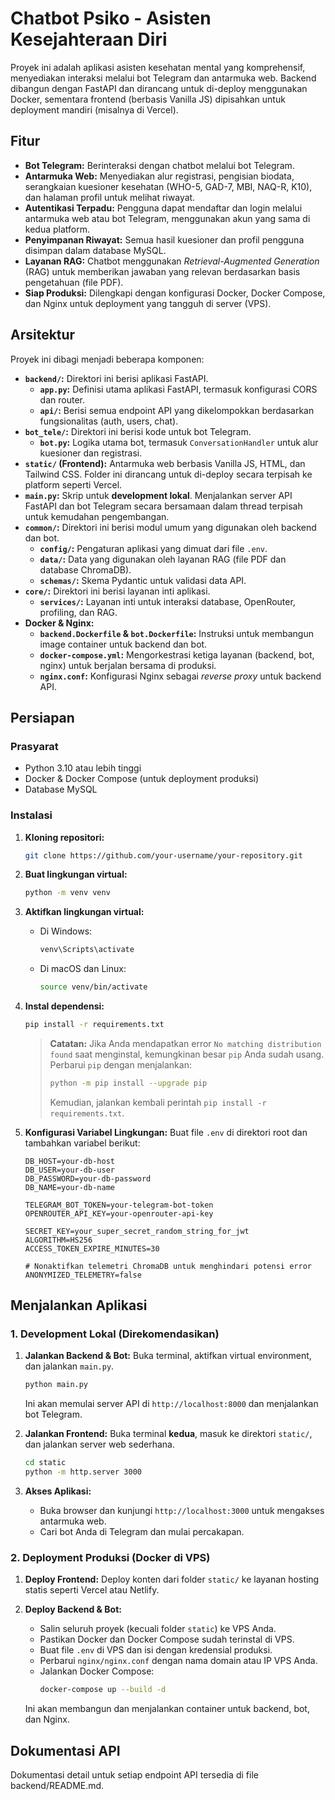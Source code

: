 # Chatbot Psiko - Asisten Kesejahteraan Diri

Proyek ini adalah aplikasi asisten kesehatan mental yang komprehensif, menyediakan interaksi melalui bot Telegram dan antarmuka web. Backend dibangun dengan FastAPI dan dirancang untuk di-deploy menggunakan Docker, sementara frontend (berbasis Vanilla JS) dipisahkan untuk deployment mandiri (misalnya di Vercel).

## Fitur

- **Bot Telegram:** Berinteraksi dengan chatbot melalui bot Telegram.
- **Antarmuka Web:** Menyediakan alur registrasi, pengisian biodata, serangkaian kuesioner kesehatan (WHO-5, GAD-7, MBI, NAQ-R, K10), dan halaman profil untuk melihat riwayat.
- **Autentikasi Terpadu:** Pengguna dapat mendaftar dan login melalui antarmuka web atau bot Telegram, menggunakan akun yang sama di kedua platform.
- **Penyimpanan Riwayat:** Semua hasil kuesioner dan profil pengguna disimpan dalam database MySQL.
- **Layanan RAG:** Chatbot menggunakan *Retrieval-Augmented Generation* (RAG) untuk memberikan jawaban yang relevan berdasarkan basis pengetahuan (file PDF).
- **Siap Produksi:** Dilengkapi dengan konfigurasi Docker, Docker Compose, dan Nginx untuk deployment yang tangguh di server (VPS).

## Arsitektur

Proyek ini dibagi menjadi beberapa komponen:

- **`backend/`:** Direktori ini berisi aplikasi FastAPI.
    - **`app.py`:** Definisi utama aplikasi FastAPI, termasuk konfigurasi CORS dan router.
    - **`api/`:** Berisi semua endpoint API yang dikelompokkan berdasarkan fungsionalitas (auth, users, chat).
- **`bot_tele/`:** Direktori ini berisi kode untuk bot Telegram.
    - **`bot.py`:** Logika utama bot, termasuk `ConversationHandler` untuk alur kuesioner dan registrasi.
- **`static/` (Frontend):** Antarmuka web berbasis Vanilla JS, HTML, dan Tailwind CSS. Folder ini dirancang untuk di-deploy secara terpisah ke platform seperti Vercel.
- **`main.py`:** Skrip untuk **development lokal**. Menjalankan server API FastAPI dan bot Telegram secara bersamaan dalam thread terpisah untuk kemudahan pengembangan.
- **`common/`:** Direktori ini berisi modul umum yang digunakan oleh backend dan bot.
    - **`config/`:** Pengaturan aplikasi yang dimuat dari file `.env`.
    - **`data/`:** Data yang digunakan oleh layanan RAG (file PDF dan database ChromaDB).
    - **`schemas/`:** Skema Pydantic untuk validasi data API.
- **`core/`:** Direktori ini berisi layanan inti aplikasi.
    - **`services/`:** Layanan inti untuk interaksi database, OpenRouter, profiling, dan RAG.
- **Docker & Nginx:**
    - **`backend.Dockerfile` & `bot.Dockerfile`:** Instruksi untuk membangun image container untuk backend dan bot.
    - **`docker-compose.yml`:** Mengorkestrasi ketiga layanan (backend, bot, nginx) untuk berjalan bersama di produksi.
    - **`nginx.conf`:** Konfigurasi Nginx sebagai *reverse proxy* untuk backend API.

## Persiapan

### Prasyarat

- Python 3.10 atau lebih tinggi
- Docker & Docker Compose (untuk deployment produksi)
- Database MySQL

### Instalasi

1. **Kloning repositori:**
   ```bash
   git clone https://github.com/your-username/your-repository.git
   ```
2. **Buat lingkungan virtual:**
   ```bash
   python -m venv venv
   ```
3. **Aktifkan lingkungan virtual:**
   - Di Windows:
     ```bash
     venv\Scripts\activate
     ```
   - Di macOS dan Linux:
     ```bash
     source venv/bin/activate
     ```
4. **Instal dependensi:**
   ```bash
   pip install -r requirements.txt
   ```
   > **Catatan:** Jika Anda mendapatkan error `No matching distribution found` saat menginstal, kemungkinan besar `pip` Anda sudah usang. Perbarui `pip` dengan menjalankan:
   > ```bash
   > python -m pip install --upgrade pip
   > ```
   > Kemudian, jalankan kembali perintah `pip install -r requirements.txt`.

5. **Konfigurasi Variabel Lingkungan:**
   Buat file `.env` di direktori root dan tambahkan variabel berikut:
   ```env
   DB_HOST=your-db-host
   DB_USER=your-db-user
   DB_PASSWORD=your-db-password
   DB_NAME=your-db-name

   TELEGRAM_BOT_TOKEN=your-telegram-bot-token
   OPENROUTER_API_KEY=your-openrouter-api-key

   SECRET_KEY=your_super_secret_random_string_for_jwt
   ALGORITHM=HS256
   ACCESS_TOKEN_EXPIRE_MINUTES=30

   # Nonaktifkan telemetri ChromaDB untuk menghindari potensi error
   ANONYMIZED_TELEMETRY=false
   ```

## Menjalankan Aplikasi

### 1. Development Lokal (Direkomendasikan)

1.  **Jalankan Backend & Bot:**
    Buka terminal, aktifkan virtual environment, dan jalankan `main.py`.
    ```bash
    python main.py
    ```
    Ini akan memulai server API di `http://localhost:8000` dan menjalankan bot Telegram.

2.  **Jalankan Frontend:**
    Buka terminal **kedua**, masuk ke direktori `static/`, dan jalankan server web sederhana.
    ```bash
    cd static
    python -m http.server 3000
    ```

3.  **Akses Aplikasi:**
    - Buka browser dan kunjungi `http://localhost:3000` untuk mengakses antarmuka web.
    - Cari bot Anda di Telegram dan mulai percakapan.

### 2. Deployment Produksi (Docker di VPS)

1.  **Deploy Frontend:**
    Deploy konten dari folder `static/` ke layanan hosting statis seperti Vercel atau Netlify.

2.  **Deploy Backend & Bot:**
    - Salin seluruh proyek (kecuali folder `static`) ke VPS Anda.
    - Pastikan Docker dan Docker Compose sudah terinstal di VPS.
    - Buat file `.env` di VPS dan isi dengan kredensial produksi.
    - Perbarui `nginx/nginx.conf` dengan nama domain atau IP VPS Anda.
    - Jalankan Docker Compose:
      ```bash
      docker-compose up --build -d
      ```
    Ini akan membangun dan menjalankan container untuk backend, bot, dan Nginx.

## Dokumentasi API

Dokumentasi detail untuk setiap endpoint API tersedia di file backend/README.md.
